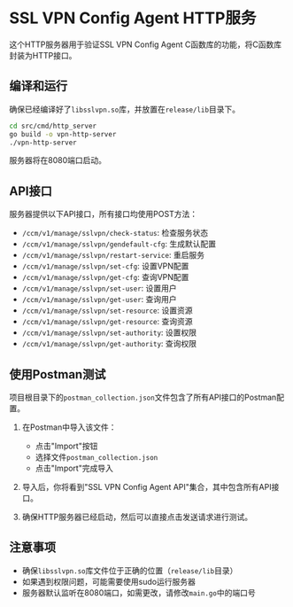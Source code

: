 # SSL VPN Config Agent HTTP服务

这个HTTP服务器用于验证SSL VPN Config Agent C函数库的功能，将C函数库封装为HTTP接口。

## 编译和运行

确保已经编译好了`libsslvpn.so`库，并放置在`release/lib`目录下。

```bash
cd src/cmd/http_server
go build -o vpn-http-server
./vpn-http-server
```

服务器将在8080端口启动。

## API接口

服务器提供以下API接口，所有接口均使用POST方法：

- `/ccm/v1/manage/sslvpn/check-status`: 检查服务状态
- `/ccm/v1/manage/sslvpn/gendefault-cfg`: 生成默认配置
- `/ccm/v1/manage/sslvpn/restart-service`: 重启服务
- `/ccm/v1/manage/sslvpn/set-cfg`: 设置VPN配置
- `/ccm/v1/manage/sslvpn/get-cfg`: 查询VPN配置
- `/ccm/v1/manage/sslvpn/set-user`: 设置用户
- `/ccm/v1/manage/sslvpn/get-user`: 查询用户
- `/ccm/v1/manage/sslvpn/set-resource`: 设置资源
- `/ccm/v1/manage/sslvpn/get-resource`: 查询资源
- `/ccm/v1/manage/sslvpn/set-authority`: 设置权限
- `/ccm/v1/manage/sslvpn/get-authority`: 查询权限

## 使用Postman测试

项目根目录下的`postman_collection.json`文件包含了所有API接口的Postman配置。

1. 在Postman中导入该文件：
   - 点击"Import"按钮
   - 选择文件`postman_collection.json`
   - 点击"Import"完成导入

2. 导入后，你将看到"SSL VPN Config Agent API"集合，其中包含所有API接口。

3. 确保HTTP服务器已经启动，然后可以直接点击发送请求进行测试。

## 注意事项

- 确保`libsslvpn.so`库文件位于正确的位置（`release/lib`目录）
- 如果遇到权限问题，可能需要使用sudo运行服务器
- 服务器默认监听在8080端口，如需更改，请修改`main.go`中的端口号 